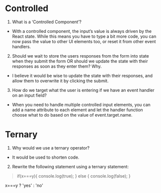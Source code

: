 # Controlled

1. What is a ‘Controlled Component’?
* With a controlled component, the input’s value is always driven by the React state. While this means you have to type a bit more code, you can now pass the value to other UI elements too, or reset it from other event handlers.

2. Should we wait to store the users responses from the form into state when they submit the form OR should we update the state with their responses as soon as they enter them? Why.
* I believe it would be wise to update the state with their responses, and allow them to overwrite it by clicking the submit.

3. How do we target what the user is entering if we have an event handler on an input field?
* When you need to handle multiple controlled input elements, you can add a name attribute to each element and let the handler function choose what to do based on the value of event.target.name.

# Ternary

1. Why would we use a ternary operator?
* It would be used to shorten code.

2. Rewrite the following statement using a ternary statement:
>if(x===y){
console.log(true);
} else {
console.log(false);
}

x===y ? 'yes' : 'no'

